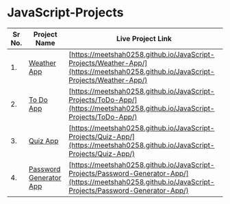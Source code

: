 # JavaScript-Projects

| Sr No. | Project Name | Live Project Link |
|---|---|---|
| 1. | [Weather App](Weather-App) | [https://meetshah0258.github.io/JavaScript-Projects/Weather-App/](https://meetshah0258.github.io/JavaScript-Projects/Weather-App/) |
| 2. | [To Do App](ToDo-App) | [https://meetshah0258.github.io/JavaScript-Projects/ToDo-App/](https://meetshah0258.github.io/JavaScript-Projects/ToDo-App/) |
| 3. | [Quiz App](Quiz-App) | [https://meetshah0258.github.io/JavaScript-Projects/Quiz-App/](https://meetshah0258.github.io/JavaScript-Projects/Quiz-App/) |
| 4. | [Password Generator App](Password-Generator-App) | [https://meetshah0258.github.io/JavaScript-Projects/Password-Generator-App/](https://meetshah0258.github.io/JavaScript-Projects/Password-Generator-App/) |
